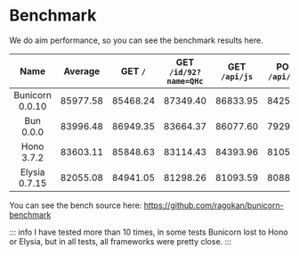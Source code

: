 # Benchmark

We do aim performance, so you can see the benchmark results here.

|      Name       | Average  | GET `/`  | GET `/id/92?name=QHc` | GET `/api/js` | POST `/api/json` |
| :-------------: | :------: | :------: | :-------------------: | :-----------: | :--------------: |
| Bunicorn 0.0.10 | 85977.58 | 85468.24 |       87349.40        |   86833.95    |     84258.73     |
|    Bun 0.0.0    | 83996.48 | 86949.35 |       83664.37        |   86077.60    |     79294.59     |
|   Hono 3.7.2    | 83603.11 | 85848.63 |       83114.43        |   84393.96    |     81055.42     |
|  Elysia 0.7.15  | 82055.08 | 84941.05 |       81298.26        |   81093.59    |     80887.43     |

You can see the bench source here: https://github.com/ragokan/bunicorn-benchmark

::: info
I have tested more than 10 times, in some tests Bunicorn lost to Hono or Elysia, but in all tests, all frameworks were pretty close.
:::
